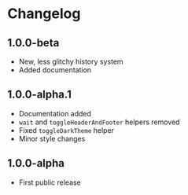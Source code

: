 # Changelog

## 1.0.0-beta

- New, less glitchy history system
- Added documentation

## 1.0.0-alpha.1

- Documentation added
- `wait` and `toggleHeaderAndFooter` helpers removed
- Fixed `toggleDarkTheme` helper
- Minor style changes

## 1.0.0-alpha

- First public release